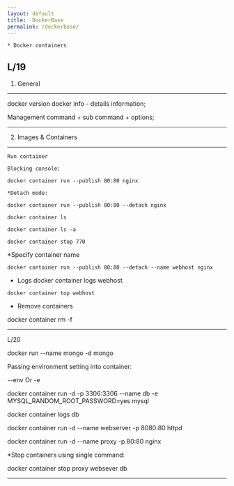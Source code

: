 ```yaml
---
layout: default
title:  DockerBase
permalink: /dockerbase/
---
```

	* Docker containers

L/19
-----------------------------------------------------------
 1. General
-----------------------------------------------------------

  docker version
  docker info    - details information;

  Management command + sub command + options;

-----------------------------------------------------------
 2. Images & Containers
-----------------------------------------------------------

    Run container
    
    Blocking console:

    docker container run --publish 80:80 nginx

    *Detach mode:

    docker container run --publish 80:80 --detach nginx

    docker container ls
    
    docker container ls -a

    docker container stop 770


   *Specify container name
   
    docker container run --publish 80:80 --detach --name webhost nginx

   * Logs
    docker container logs webhost
  
    docker container top webhost

   * Remove containers

   docker container rm -f  

-----------------------------------------------------------
L/20

   docker run --name mongo -d mongo
  
   Passing environment setting into container:

   --env Or -e

   docker container run -d -p 3306:3306 --name db -e MYSQL_RANDOM_ROOT_PASSWORD=yes mysql

   docker container logs db

   docker container run -d --name webserver -p 8080:80 httpd

   docker container run -d --name proxy -p 80:80 nginx

   *Stop containers using single command:

   docker container stop proxy websever db

-----------------------------------------------------------